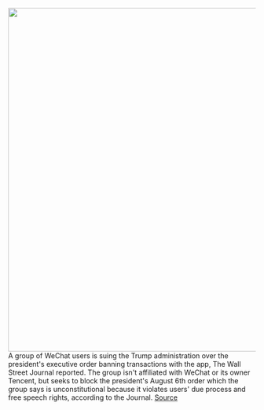 <img src='https://cdn.vox-cdn.com/thumbor/S6a-P_QIeoKrlM9DC8UyacEzdg0=/0x0:2040x1360/1200x800/filters:focal(857x517:1183x843)/cdn.vox-cdn.com/uploads/chorus_image/image/67281912/acastro_181126_1777_weChat_0003.0.jpg' width='700px' /><br/>
A group of WeChat users is suing the Trump administration over the president's executive order banning transactions with the app, The Wall Street Journal reported. The group isn't affiliated with WeChat or its owner Tencent, but seeks to block the president's August 6th order which the group says is unconstitutional because it violates users' due process and free speech rights, according to the Journal.
<a href='https://www.theverge.com/2020/8/23/21397858/wechat-users-lawsuit-trump-china-ban-tiktok'> Source <a/>